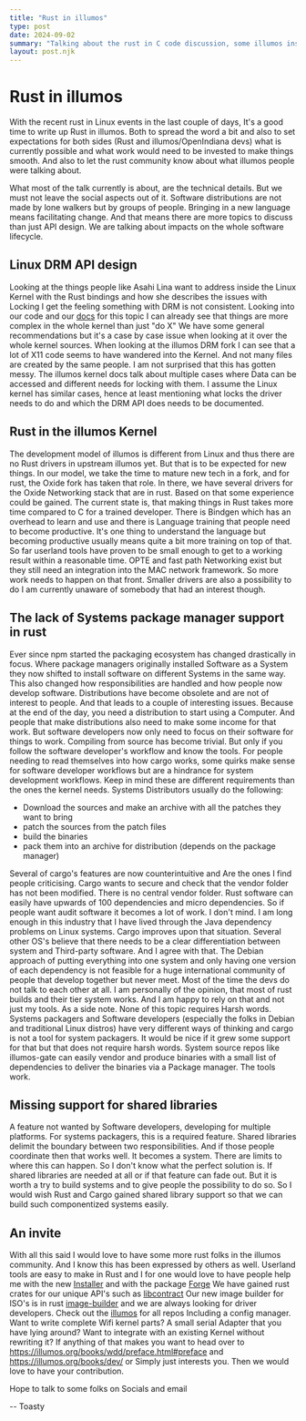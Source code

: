 ```yaml
---
title: "Rust in illumos"
type: post
date: 2024-09-02
summary: "Talking about the rust in C code discussion, some illumos insight and an Invite to participate in the linux Rust work"
layout: post.njk
---
```


# Rust in illumos

With the recent rust in Linux events in the last couple of days, It's a good time to write up Rust in illumos. Both to spread the word a bit and also to set expectations for both sides (Rust and illumos/OpenIndiana devs) what is currently possible and what work would need to be invested to make things smooth. And also to let the rust community know about what illumos people were talking about. 

What most of the talk currently is about, are the technical details. But we must not leave the social aspects out of it. Software distributions are not made by lone walkers but by groups of people. Bringing in a new language means facilitating change. And that means there are more topics to discuss than just API design. We are talking about impacts on the whole software lifecycle.

## Linux DRM API design
Looking at the things people like Asahi Lina want to address inside the Linux Kernel with the Rust bindings and how she describes the issues with Locking I get the feeling something with DRM is not consistent. Looking into our code and our [docs](https://illumos.org/books/wdd/mt-17026.html#mt-17026) for this topic I can already see that things are more complex in the whole kernel than just "do X" We have some general recommendations but it's a case by case issue when looking at it over the whole kernel sources.  When looking at the illumos DRM fork I can see that a lot of X11 code seems to have wandered into the Kernel. And not many files are created by the same people. I am not surprised that this has gotten messy. The illumos kernel docs talk about multiple cases where Data can be accessed and different needs for locking with them. I assume the Linux kernel has similar cases, hence at least mentioning what locks the driver needs to do and which the DRM API does needs to be documented. 

## Rust in the illumos Kernel
The development model of illumos is different from Linux and thus there are no Rust drivers in upstream illumos yet. But that is to be expected for new things. In our model, we take the time to mature new tech in a fork, and for rust, the Oxide fork has taken that role. In there, we have several drivers for the Oxide Networking stack that are in rust. Based on that some experience could be gained. The current state is, that making things in Rust takes more time compared to C for a trained developer. There is Bindgen which has an overhead to learn and use and there is Language training that people need to become productive. It's one thing to understand the language but becoming productive usually means quite a bit more training on top of that. So far userland tools have proven to be small enough to get to a working result within a reasonable time. OPTE and fast path Networking exist but they still need an integration into the MAC network framework. So more work needs to happen on that front. Smaller drivers are also a possibility to do I am currently unaware of somebody that had an interest though.

## The lack of Systems package manager support in rust
Ever since npm started the packaging ecosystem has changed drastically in focus. Where package managers originally installed Software as a System they now shifted to install software on different Systems in the same way. This also changed how responsibilities are handled and how people now develop software. Distributions have become obsolete and are not of interest to people. And that leads to a couple of interesting issues. Because at the end of the day, you need a distribution to start using a Computer. And people that make distributions also need to make some income for that work. But software developers now only need to focus on their software for things to work. Compiling from source has become trivial. But only if you follow the software developer's workflow and know the tools. For people needing to read themselves into how cargo works, some quirks make sense for software developer workflows but are a hindrance for system development workflows. Keep in mind these are different requirements than the ones the kernel needs. Systems Distributors usually do the following:
- Download the sources and make an archive with all the patches they want to bring
- patch the sources from the patch files
- build the binaries 
- pack them into an archive for distribution (depends on the package manager)

Several of cargo's features are now counterintuitive and Are the ones I find people criticising. Cargo wants to secure and check that the vendor folder has not been modified. There is no central vendor folder.  Rust software can easily have upwards of 100 dependencies and micro dependencies. So if people want audit software it becomes a lot of work. I don't mind. I am long enough in this industry that I have lived through the Java dependency problems on Linux systems. Cargo improves upon that situation. Several other OS's believe that there needs to be a clear differentiation between system and Third-party software. And I agree with that. The Debian approach of putting everything into one system and only having one version of each dependency is not feasible for a huge international community of people that develop together but never meet. Most of the time the devs do not talk to each other at all. I am personally of the opinion, that most of rust builds and their tier system works. And I am happy to rely on that and not just my tools. As a side note. None of this topic requires Harsh words. Systems packagers and Software developers (especially the folks in Debian and traditional Linux distros) have very different ways of thinking and cargo is not a tool for system packagers. It would be nice if it grew some support for that but that does not require harsh words. System source repos like illumos-gate can easily vendor and produce binaries with a small list of dependencies to deliver the binaries via a Package manager. The tools work.

## Missing support for shared libraries
A feature not wanted by Software developers, developing for multiple platforms. For systems packagers, this is a required feature. Shared libraries delimit the boundary between two responsibilities. And if those people coordinate then that works well. It becomes a system. There are limits to where this can happen. So I don't know what the perfect solution is. If shared libraries are needed at all or if that feature can fade out. But it is worth a try to build systems and to give people the possibility to do so. So I would wish Rust and Cargo gained shared library support so that we can build such componentized systems easily.

## An invite
With all this said I would love to have some more rust folks in the illumos community. And I know this has been expressed by others as well. Userland tools are easy to make in Rust and I for one would love to have people help me with the new [Installer](https://github.com/Toasterson/illumos-installer) and with the package [Forge](https://github.com/toasterson/forge) We have gained rust crates for our unique API's such as [libcontract](https://github.com/illumos/libcontract-sys) Our new image builder for ISO's is in rust [image-builder](https://github.com/illumos/image-builder) and we are always looking for driver developers. Check out the [illumos](https://github.com/orgs/illumos/repositories?type=all) for all repos Including a config manager. Want to write complete Wifi kernel parts? A small serial Adapter that you have lying around? Want to integrate with an existing Kernel without rewriting it? If anything of that makes you want to head over to https://illumos.org/books/wdd/preface.html#preface and https://illumos.org/books/dev/ or Simply just interests you. Then we would love to have your contribution.

Hope to talk to some folks on Socials and email

-- Toasty